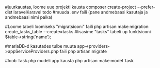 #juurkaustas, loome uue projekti kausta
composer create-project --prefer-dist laravel/laravel todo
#muuda .env faili (pane andmebaasi kasutaja ja andmebaasi nimi paika)

#Loome tabeli loomiseks "migratsiooni" faili
php artisan make:migration create_tasks_table --create=tasks
#lisasime "tasks" tabeli up funktsiooni $table->string('name');

#mariaDB-d kasutades tulbe muuta app->providers->appServiceProviders.php faili
php artisan migrate

#loob Task.php mudeli app kausta
php artisan make:model Task
